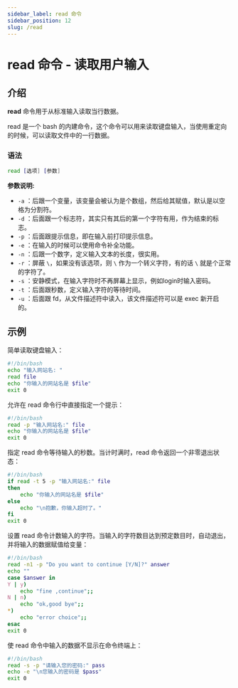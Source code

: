 ```yaml
---
sidebar_label: read 命令
sidebar_position: 12
slug: /read
---
```


# read 命令 - 读取用户输入



## 介绍

**read** 命令用于从标准输入读取当行数据。

read 是一个 bash 的内建命令，这个命令可以用来读取键盘输入，当使用重定向的时候，可以读取文件中的一行数据。

### 语法

```bash
read [选项] [参数]
```

**参数说明:**

- `-a` ：后跟一个变量，该变量会被认为是个数组，然后给其赋值，默认是以空格为分割符。
- `-d` ：后面跟一个标志符，其实只有其后的第一个字符有用，作为结束的标志。
- `-p` ：后面跟提示信息，即在输入前打印提示信息。
- `-e` ：在输入的时候可以使用命令补全功能。
- `-n` ：后跟一个数字，定义输入文本的长度，很实用。
- `-r` ：屏蔽 `\`，如果没有该选项，则 `\` 作为一个转义字符，有的话 `\` 就是个正常的字符了。
- `-s` ：安静模式，在输入字符时不再屏幕上显示，例如login时输入密码。
- `-t` ：后面跟秒数，定义输入字符的等待时间。
- `-u` ：后面跟 fd，从文件描述符中读入，该文件描述符可以是 exec 新开启的。



## 示例

简单读取键盘输入：

```bash
#!/bin/bash
echo "输入网站名: "
read file
echo "你输入的网站名是 $file"
exit 0
```

允许在 read 命令行中直接指定一个提示：

```bash
#!/bin/bash 
read -p "输入网站名:" file 
echo "你输入的网站名是 $file"  
exit 0
```

指定 read 命令等待输入的秒数。当计时满时，read 命令返回一个非零退出状态：

```bash
#!/bin/bash 
if read -t 5 -p "输入网站名:" file 
then
	echo "你输入的网站名是 $file" 
else     
	echo "\n抱歉，你输入超时了。" 
fi 
exit 0
```

设置 read 命令计数输入的字符。当输入的字符数目达到预定数目时，自动退出，并将输入的数据赋值给变量：

```bash
#!/bin/bash 
read -n1 -p "Do you want to continue [Y/N]?" answer
echo ""
case $answer in 
Y | y)       
	echo "fine ,continue";; 
N | n)       
	echo "ok,good bye";; 
*)      
	echo "error choice";;  
esac 
exit 0
```

使 read 命令中输入的数据不显示在命令终端上：

```bash
#!/bin/bash 
read -s -p "请输入您的密码:" pass 
echo -e "\n您输入的密码是 $pass" 
exit 0
```


